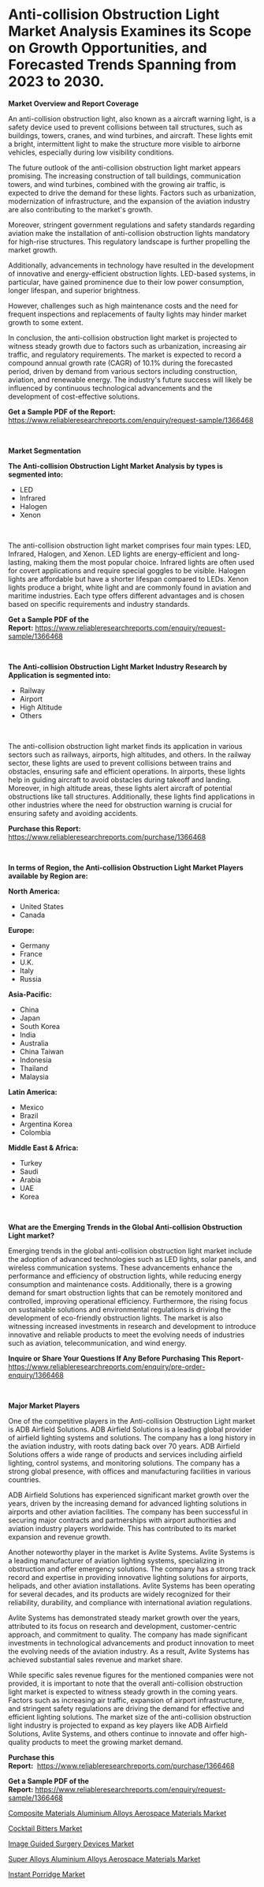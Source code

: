 <p><h1>Anti-collision Obstruction Light Market Analysis Examines its Scope on Growth Opportunities, and Forecasted Trends Spanning from 2023 to 2030.</h1></p><p><strong>Market Overview and Report Coverage</strong></p>
<p><p>An anti-collision obstruction light, also known as a aircraft warning light, is a safety device used to prevent collisions between tall structures, such as buildings, towers, cranes, and wind turbines, and aircraft. These lights emit a bright, intermittent light to make the structure more visible to airborne vehicles, especially during low visibility conditions.</p><p>The future outlook of the anti-collision obstruction light market appears promising. The increasing construction of tall buildings, communication towers, and wind turbines, combined with the growing air traffic, is expected to drive the demand for these lights. Factors such as urbanization, modernization of infrastructure, and the expansion of the aviation industry are also contributing to the market's growth.</p><p>Moreover, stringent government regulations and safety standards regarding aviation make the installation of anti-collision obstruction lights mandatory for high-rise structures. This regulatory landscape is further propelling the market growth.</p><p>Additionally, advancements in technology have resulted in the development of innovative and energy-efficient obstruction lights. LED-based systems, in particular, have gained prominence due to their low power consumption, longer lifespan, and superior brightness.</p><p>However, challenges such as high maintenance costs and the need for frequent inspections and replacements of faulty lights may hinder market growth to some extent.</p><p>In conclusion, the anti-collision obstruction light market is projected to witness steady growth due to factors such as urbanization, increasing air traffic, and regulatory requirements. The market is expected to record a compound annual growth rate (CAGR) of 10.1% during the forecasted period, driven by demand from various sectors including construction, aviation, and renewable energy. The industry's future success will likely be influenced by continuous technological advancements and the development of cost-effective solutions.</p></p>
<p><strong>Get a Sample PDF of the Report:</strong> <a href="https://www.reliableresearchreports.com/enquiry/request-sample/1366468">https://www.reliableresearchreports.com/enquiry/request-sample/1366468</a></p>
<p>&nbsp;</p>
<p><strong>Market Segmentation</strong></p>
<p><strong>The Anti-collision Obstruction Light Market Analysis by types is segmented into:</strong></p>
<p><ul><li>LED</li><li>Infrared</li><li>Halogen</li><li>Xenon</li></ul></p>
<p>&nbsp;</p>
<p><p>The anti-collision obstruction light market comprises four main types: LED, Infrared, Halogen, and Xenon. LED lights are energy-efficient and long-lasting, making them the most popular choice. Infrared lights are often used for covert applications and require special goggles to be visible. Halogen lights are affordable but have a shorter lifespan compared to LEDs. Xenon lights produce a bright, white light and are commonly found in aviation and maritime industries. Each type offers different advantages and is chosen based on specific requirements and industry standards.</p></p>
<p><strong>Get a Sample PDF of the Report:</strong>&nbsp;<a href="https://www.reliableresearchreports.com/enquiry/request-sample/1366468">https://www.reliableresearchreports.com/enquiry/request-sample/1366468</a></p>
<p>&nbsp;</p>
<p><strong>The Anti-collision Obstruction Light Market Industry Research by Application is segmented into:</strong></p>
<p><ul><li>Railway</li><li>Airport</li><li>High Altitude</li><li>Others</li></ul></p>
<p>&nbsp;</p>
<p><p>The anti-collision obstruction light market finds its application in various sectors such as railways, airports, high altitudes, and others. In the railway sector, these lights are used to prevent collisions between trains and obstacles, ensuring safe and efficient operations. In airports, these lights help in guiding aircraft to avoid obstacles during takeoff and landing. Moreover, in high altitude areas, these lights alert aircraft of potential obstructions like tall structures. Additionally, these lights find applications in other industries where the need for obstruction warning is crucial for ensuring safety and avoiding accidents.</p></p>
<p><strong>Purchase this Report:</strong>&nbsp; <a href="https://www.reliableresearchreports.com/purchase/1366468">https://www.reliableresearchreports.com/purchase/1366468</a></p>
<p>&nbsp;</p>
<p><strong>In terms of Region, the Anti-collision Obstruction Light Market Players available by Region are:</strong></p>
<p>
    <p> <strong> North America: </strong>
        <ul>
            <li>United States</li>
            <li>Canada</li>
        </ul>
        </p> 
    <p> <strong> Europe: </strong>
        <ul>
            <li>Germany</li>
            <li>France</li>
            <li>U.K.</li>
            <li>Italy</li>
            <li>Russia</li>
        </ul>
        </p> 
    <p> <strong> Asia-Pacific: </strong>
        <ul>
            <li>China</li>
            <li>Japan</li>
            <li>South Korea</li>
            <li>India</li>
            <li>Australia</li>
            <li>China Taiwan</li>
            <li>Indonesia</li>
            <li>Thailand</li>
            <li>Malaysia</li>
        </ul>
        </p> 
    <p> <strong> Latin America: </strong>
        <ul>
            <li>Mexico</li>
            <li>Brazil</li>
            <li>Argentina Korea</li>
            <li>Colombia</li>
        </ul>
        </p> 
    <p> <strong> Middle East & Africa: </strong>
        <ul>
            <li>Turkey</li>
            <li>Saudi</li>
            <li>Arabia</li>
            <li>UAE</li>
            <li>Korea</li>
        </ul>
    </p>
    </p>
<p>&nbsp;</p>
<p><strong>What are the Emerging Trends in the Global Anti-collision Obstruction Light market?</strong></p>
<p><p>Emerging trends in the global anti-collision obstruction light market include the adoption of advanced technologies such as LED lights, solar panels, and wireless communication systems. These advancements enhance the performance and efficiency of obstruction lights, while reducing energy consumption and maintenance costs. Additionally, there is a growing demand for smart obstruction lights that can be remotely monitored and controlled, improving operational efficiency. Furthermore, the rising focus on sustainable solutions and environmental regulations is driving the development of eco-friendly obstruction lights. The market is also witnessing increased investments in research and development to introduce innovative and reliable products to meet the evolving needs of industries such as aviation, telecommunication, and wind energy.</p></p>
<p><strong>Inquire or Share Your Questions If Any Before Purchasing This Report</strong>- <a href="https://www.reliableresearchreports.com/enquiry/pre-order-enquiry/1366468">https://www.reliableresearchreports.com/enquiry/pre-order-enquiry/1366468</a></p>
<p>&nbsp;</p>
<p><strong>Major Market Players</strong></p>
<p><p>One of the competitive players in the Anti-collision Obstruction Light market is ADB Airfield Solutions. ADB Airfield Solutions is a leading global provider of airfield lighting systems and solutions. The company has a long history in the aviation industry, with roots dating back over 70 years. ADB Airfield Solutions offers a wide range of products and services including airfield lighting, control systems, and monitoring solutions. The company has a strong global presence, with offices and manufacturing facilities in various countries.</p><p>ADB Airfield Solutions has experienced significant market growth over the years, driven by the increasing demand for advanced lighting solutions in airports and other aviation facilities. The company has been successful in securing major contracts and partnerships with airport authorities and aviation industry players worldwide. This has contributed to its market expansion and revenue growth.</p><p>Another noteworthy player in the market is Avlite Systems. Avlite Systems is a leading manufacturer of aviation lighting systems, specializing in obstruction and offer emergency solutions. The company has a strong track record and expertise in providing innovative lighting solutions for airports, helipads, and other aviation installations. Avlite Systems has been operating for several decades, and its products are widely recognized for their reliability, durability, and compliance with international aviation regulations.</p><p>Avlite Systems has demonstrated steady market growth over the years, attributed to its focus on research and development, customer-centric approach, and commitment to quality. The company has made significant investments in technological advancements and product innovation to meet the evolving needs of the aviation industry. As a result, Avlite Systems has achieved substantial sales revenue and market share.</p><p>While specific sales revenue figures for the mentioned companies were not provided, it is important to note that the overall anti-collision obstruction light market is expected to witness steady growth in the coming years. Factors such as increasing air traffic, expansion of airport infrastructure, and stringent safety regulations are driving the demand for effective and efficient lighting solutions. The market size of the anti-collision obstruction light industry is projected to expand as key players like ADB Airfield Solutions, Avlite Systems, and others continue to innovate and offer high-quality products to meet the growing market demand.</p></p>
<p><strong>Purchase this Report:</strong>&nbsp;&nbsp;<a href="https://www.reliableresearchreports.com/purchase/1366468">https://www.reliableresearchreports.com/purchase/1366468</a></p>
<p></p>
<p><strong>Get a Sample PDF of the Report:</strong>&nbsp;<a href="https://www.reliableresearchreports.com/enquiry/request-sample/1366468">https://www.reliableresearchreports.com/enquiry/request-sample/1366468</a></p>
<p><p><a href="https://issuu.com/reportprime-2/docs/composite-materials-aluminium-alloys-aerospace-mat?fr=xKAE9_zU1NQ">Composite Materials Aluminium Alloys Aerospace Materials Market</a></p><p><a href="https://www.linkedin.com/pulse/cocktail-bitters-market-share-amp-new-trends-analysis-report-kd95e/">Cocktail Bitters Market</a></p><p><a href="https://medium.com/@sanju991215/image-guided-surgery-devices-market-size-cagr-trends-2024-2030-9c67fc812980">Image Guided Surgery Devices Market</a></p><p><a href="https://issuu.com/reportprime-2/docs/super-alloys-aluminium-alloys-aerospace-materials-?fr=xKAE9_zU1NQ">Super Alloys Aluminium Alloys Aerospace Materials Market</a></p><p><a href="https://www.linkedin.com/pulse/instant-porridge-market-size-share-global-analysis-report-tozde/">Instant Porridge Market</a></p></p>